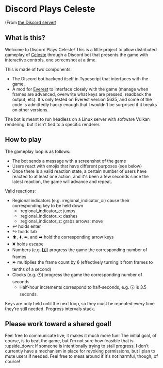 # Discord Plays Celeste

(From [the Discord server](https://discord.gg/vNq6rRWM))

## What is this?
Welcome to Discord Plays Celeste! This is a little project to allow distributed gameplay of [Celeste](https://www.celestegame.com/) through a Discord bot that presents the game with interactive controls, one screenshot at a time.

This is made of two components:
- The Discord bot backend itself in Typescript that interfaces with the game.
- A mod for [Everest](https://everestapi.github.io/) to interface closely with the game (manage when frames are advanced, overwrite what keys are pressed, readback the output, etc). It's only tested on Everest version 5635, and some of the code is admittedly hacky enough that I wouldn't be surprised if it breaks on other versions.

The bot is meant to run headless on a Linux server with software Vulkan rendering, but it isn't tied to a specific renderer.

## How to play
The gameplay loop is as follows:
- The bot sends a message with a screenshot of the game
- Users react with emojis that have different purposes (see below)
- Once there is a valid reaction state, a certain number of users have reacted to at least one action, and it's been a few seconds since the latest reaction, the game will advance and repeat.

Valid reactions:
- Regional indicators (e.g. :regional_indicator_c:) cause their corresponding key to be held down
  - :regional_indicator_c: jumps
  - :regional_indicator_x: dashes
  - :regional_indicator_z: grabs
arrows: move
- :leftwards_arrow_with_hook: holds enter
- :arrow_right_hook: holds tab
- :arrow_up:, :arrow_down:, :arrow_left:, and :arrow_right: hold the corresponding arrow keys
- :x: holds escape
- Numbers (e.g. :one:) progress the game the corresponding number of frames
- :fast_forward: multiplies the frame count by 6 (effectively turning it from frames to tenths of a second)
- Clocks (e.g. :clock1:) progress the game the corresponding number of seconds
  - Half-hour increments correspond to half-seconds, e.g. :clock330: is 3.5 seconds.

Keys are only held until the next loop, so they must be repeated every time they're still needed. Progress intervals stack.

## Please work toward a shared goal!
Feel free to communicate live; it makes it much more fun! The initial goal, of course, is to beat the game, but I'm not sure how feasible that is :upside_down:
If someone is intentionally trying to stall progress, I don't currently have a mechanism in place for revoking permissions, but I plan to mute users if needed. Feel free to mess around if it's not harmful, though, of course!